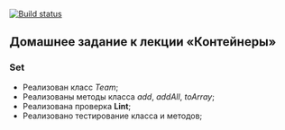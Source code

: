 [![Build status](https://ci.appveyor.com/api/projects/status/xt9lu7mmun2qo6i0?svg=true)](https://ci.appveyor.com/project/Cazuist/ajs-8-containers-set)

## Домашнее задание к лекции «Контейнеры»
### Set

- Реализован класс *Team*;
- Реализованы методы класса *add*, *addAll*, *toArray*;
- Реализована проверка  **Lint**;
- Реализовано тестирование класса и методов;